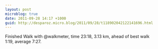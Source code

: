 ```yaml
---
layout: post
microblog: true
date: 2011-09-28 14:17 +1000
guid: http://desparoz.micro.blog/2011/09/28/t118902042122141696.html
---
```

Finished Walk with @walkmeter, time 23:18, 3.13 km, ahead of best walk 1:19, average 7:27.
